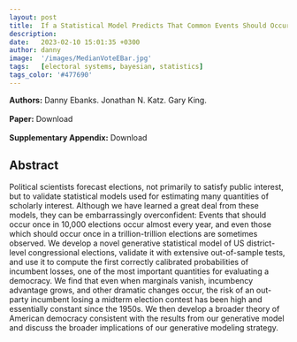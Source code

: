 ```yaml
---
layout: post
title:  If a Statistical Model Predicts That Common Events Should Occur Only Once in 10,000 Elections, Maybe it’s the Wrong Model
description: 
date:   2023-02-10 15:01:35 +0300
author: danny
image:  '/images/MedianVoteEBar.jpg'
tags:   [electoral systems, bayesian, statistics]
tags_color: '#477690'
---
```


<b>Authors:</b> Danny Ebanks. Jonathan N. Katz. Gary King.<br></br>
<b>Paper:</b> <a download="https://gking.harvard.edu/files/gking/files/10k.pdf"> Download</a> <br></br>
<b>Supplementary Appendix:</b> <a download="https://gking.harvard.edu/files/gking/files/10k-supp.pdf"> Download</a>

## Abstract

Political scientists forecast elections, not primarily to satisfy public interest, but to validate statistical models used for estimating many quantities of scholarly interest. Although we have learned a great deal from these models, they can be embarrassingly overconfident: Events that should occur once in 10,000 elections occur almost every year, and even those which should occur once in a trillion-trillion elections are sometimes observed. We develop a novel generative statistical model of US district-level congressional elections, validate it with extensive out-of-sample tests, and use it to compute the first correctly calibrated probabilities of incumbent losses, one of the most important quantities for evaluating a democracy.  We find that even when marginals vanish, incumbency advantage grows, and other dramatic changes occur, the risk of an out-party incumbent losing a midterm election contest has been high and essentially constant since the 1950s. We then develop a broader theory of American democracy consistent with the results from our generative model and discuss the broader implications of our generative modeling strategy.
